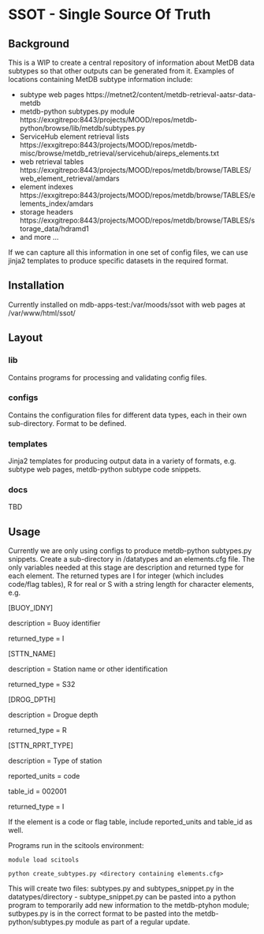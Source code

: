 # SSOT - Single Source Of Truth

## Background
This is a WIP to create a central repository of information about MetDB data subtypes so that other outputs can be generated from it.  Examples of locations containing MetDB subtype information include:
* subtype web pages https://metnet2/content/metdb-retrieval-aatsr-data-metdb
* metdb-python subtypes.py module https://exxgitrepo:8443/projects/MOOD/repos/metdb-python/browse/lib/metdb/subtypes.py
* ServiceHub element retrieval lists https://exxgitrepo:8443/projects/MOOD/repos/metdb-misc/browse/metdb_retrieval/servicehub/aireps_elements.txt
* web retrieval tables https://exxgitrepo:8443/projects/MOOD/repos/metdb/browse/TABLES/web_element_retrieval/amdars
* element indexes https://exxgitrepo:8443/projects/MOOD/repos/metdb/browse/TABLES/elements_index/amdars
* storage headers https://exxgitrepo:8443/projects/MOOD/repos/metdb/browse/TABLES/storage_data/hdramd1
* and more ...

If we can capture all this information in one set of config files, we can use jinja2 templates to produce specific datasets in the required format.

## Installation

Currently installed on mdb-apps-test:/var/moods/ssot with web pages at /var/www/html/ssot/

## Layout

### lib
Contains programs for processing and validating config files.

### configs
Contains the configuration files for different data types, each in their own sub-directory. Format to be defined.

### templates
Jinja2 templates for producing output data in a variety of formats, e.g. subtype web pages, metdb-python subtype code snippets.

### docs
TBD

## Usage
Currently we are only using configs to produce metdb-python subtypes.py snippets.  Create a sub-directory in /datatypes and an elements.cfg file.  The only variables needed at this stage are description and returned type for each element. The returned types are I for integer (which includes code/flag tables), R for real or S with a string length for character elements, e.g.

[BUOY_IDNY]

description = Buoy identifier

returned_type = I


[STTN_NAME]

description = Station name or other identification

returned_type = S32


[DROG_DPTH]

description = Drogue depth

returned_type = R


[STTN_RPRT_TYPE]

description = Type of station

reported_units = code

table_id = 002001

returned_type = I


If the element is a code or flag table, include reported_units and table_id as well.


Programs run in the scitools environment:

`module load scitools`

`python create_subtypes.py <directory containing elements.cfg>`

This will create two files: subtypes.py and subtypes_snippet.py in the datatypes/directory - subtype_snippet.py can be pasted into a python program to temporarily add new information to the metdb-ptyhon module; sutbypes.py is in the correct format to be pasted into the metdb-python/subtypes.py module as part of a regular update.


